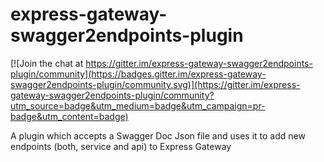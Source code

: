 # express-gateway-swagger2endpoints-plugin

[![Join the chat at https://gitter.im/express-gateway-swagger2endpoints-plugin/community](https://badges.gitter.im/express-gateway-swagger2endpoints-plugin/community.svg)](https://gitter.im/express-gateway-swagger2endpoints-plugin/community?utm_source=badge&utm_medium=badge&utm_campaign=pr-badge&utm_content=badge)

A plugin which accepts a Swagger Doc Json file and uses it to add new endpoints (both, service and api) to Express Gateway
